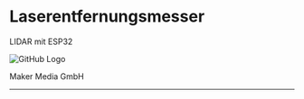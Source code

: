 # Laserentfernungsmesser
LIDAR mit ESP32 

![GitHub Logo](http://www.heise.de/make/icons/make_logo.png)

Maker Media GmbH
*** 


